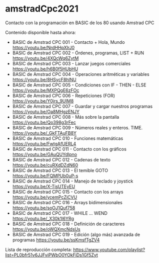 # amstradCpc2021

Contacto con la programación en BASIC de los 80 usando Amstrad CPC

Contenido disponible hasta ahora:

 - BASIC de Amstrad CPC 001 - Contacto + Hola, Mundo https://youtu.be/NrdHHpXlrJ0
 - BASIC de Amstrad CPC 002 - Órdenes, programas, LIST + RUN https://youtu.be/4XQcWq6ZytM
 - BASIC de Amstrad CPC 003 - Lanzar juegos comerciales https://youtu.be/h6B0f5HUbHU
 - BASIC de Amstrad CPC 004 - Operaciones aritméticas y variables https://youtu.be/8HSycF8hlNU
 - BASIC de Amstrad CPC 005 - Condiciones con IF - THEN - ELSE https://youtu.be/MXPQgE6zFOc
 - BASIC de Amstrad CPC 006 - Repeticiones (FOR) https://youtu.be/Y0jrs_9UIM8
 - BASIC de Amstrad CPC 007 - Guardar y cargar nuestros programas https://youtu.be/Oa8MHgzENJY
 - BASIC de Amstrad CPC 008 - Más sobre la pantalla https://youtu.be/Qo398g3rFec
 - BASIC de Amstrad CPC 009 - Números reales y enteros. TIME. https://youtu.be/_GkFTAuFB8Y
 - BASIC de Amstrad CPC 010 - Funciones matemáticas https://youtu.be/FwtgAfUERL4
 - BASIC de Amstrad CPC 011 - Contacto con los gráficos https://youtu.be/GAuQUYdIpno
 - BASIC de Amstrad CPC 012 - Cadenas de texto https://youtu.be/cuRXdDZdN60
 - BASIC de Amstrad CPC 013 - El temible GOTO https://youtu.be/FQMPUb0uP-s
 - BASIC de Amstrad CPC 014 - Manejo de teclado y joystick https://youtu.be/X-TjsUTEyEU
 - BASIC de Amstrad CPC 015 - Contacto con los arrays https://youtu.be/ycemPcZiCVU
 - BASIC de Amstrad CPC 016 - Arrays bidimensionales https://youtu.be/soOJ1Quf758
 - BASIC de Amstrad CPC 017 - WHILE ... WEND https://youtu.be/_X30k1l6YRg
 - BASIC de Amstrad CPC 018 - Definición de caracteres https://youtu.be/oWQXmcNdsUs
 - BASIC de Amstrad CPC 019 - Edición (algo más) avanzada de programas https://youtu.be/ssKmsfTgZV4

Lista de reproducción completa:
https://www.youtube.com/playlist?list=PL0bfr51v6JJFviPWbO0YOkFiDs1Gf5Zyt
